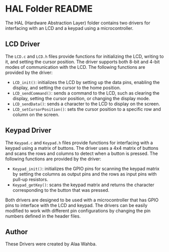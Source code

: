 # HAL Folder README

The HAL (Hardware Abstraction Layer) folder contains two drivers for interfacing with an LCD and a keypad using a microcontroller.

## LCD Driver

The `LCD.c` and `LCD.h` files provide functions for initializing the LCD, writing to it, and setting the cursor position. The driver supports both 8-bit and 4-bit modes of communication with the LCD. The following functions are provided by the driver:

- `LCD_init()`: initializes the LCD by setting up the data pins, enabling the display, and setting the cursor to the home position.
- `LCD_sendCommand()`: sends a command to the LCD, such as clearing the display, setting the cursor position, or changing the display mode.
- `LCD_sendData()`: sends a character to the LCD to display on the screen.
- `LCD_setCursorPosition()`: sets the cursor position to a specific row and column on the screen.

## Keypad Driver

The `Keypad.c` and `Keypad.h` files provide functions for interfacing with a keypad using a matrix of buttons. The driver uses a 4x4 matrix of buttons and scans the rows and columns to detect when a button is pressed. The following functions are provided by the driver:

- `Keypad_init()`: initializes the GPIO pins for scanning the keypad matrix by setting the columns as output pins and the rows as input pins with pull-up resistors.
- `Keypad_getKey()`: scans the keypad matrix and returns the character corresponding to the button that was pressed.

Both drivers are designed to be used with a microcontroller that has GPIO pins to interface with the LCD and keypad. The drivers can be easily modified to work with different pin configurations by changing the pin numbers defined in the header files.
## Author

These Drivers were created by Alaa Wahba.
